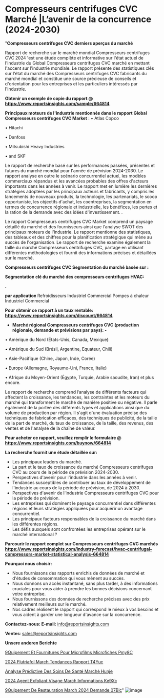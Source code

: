 # Compresseurs centrifuges CVC Marché |L’avenir de la concurrence (2024-2030)

"<strong>Compresseurs centrifuges CVC derniers aperçus du marché</strong>

Rapport de recherche sur le marché mondial Compresseurs centrifuges CVC 2024 'est une étude complète et informative sur l'état actuel de l'industrie du Global Compresseurs centrifuges CVC marché en mettant l'accent sur l'industrie mondiale. Le rapport présente des statistiques clés sur l'état du marché des Compresseurs centrifuges CVC fabricants du marché mondial et constitue une source précieuse de conseils et d'orientation pour les entreprises et les particuliers intéressés par l'industrie.

<strong>Obtenir un exemple de copie du rapport @ <a href=https://www.reportsinsights.com/sample/664814>https://www.reportsinsights.com/sample/664814</a></strong>

<strong>Principaux moteurs de l'industrie mentionnés dans le rapport Global Compresseurs centrifuges CVC Market</strong> :
• Atlas Copco

• Hitachi

• Danfoss

• Mitsubishi Heavy Industries

• and SKF

Le rapport de recherche basé sur les performances passées, présentes et futures du marché mondial pour l'année de prévision 2024-2030. Le rapport analyse en outre le scénario concurrentiel actuel, les modèles commerciaux répandus et les avancées probables des offres d'acteurs importants dans les années à venir. Le rapport met en lumière les dernières stratégies adoptées par les principaux acteurs et fabricants, y compris les lancements de nouveaux produits, la technologie, les partenariats, le scoop opportuniste, les objectifs d'achat, les coentreprises, la segmentation en termes de concurrence régionale et industrielle, les bénéfices, les pertes et la ration de la demande avec des idées d'investissement. .

Le rapport Compresseurs centrifuges CVC Market comprend un paysage détaillé du marché et des fournisseurs ainsi que l'analyse SWOT des principaux moteurs de l'industrie. Le rapport mentionne des statistiques, des tableaux et des chiffres pour la planification stratégique qui mène au succès de l'organisation. Le rapport de recherche examine également la taille du marché Compresseurs centrifuges CVC, partage en utilisant différentes méthodologies et fournit des informations précises et détaillées sur le marché.

<strong>Compresseurs centrifuges CVC Segmentation du marché basée sur :</strong>

<strong> Segmentation clé du marché des compresseurs centrifuges HVAC: </strong>

.

<strong> par application </strong>
Refroidisseurs
Industriel
Commercial
Pompes à chaleur
Industriel
Commercial

<strong>Pour obtenir ce rapport à un taux rentable: <a href=https://www.reportsinsights.com/discount/664814>https://www.reportsinsights.com/discount/664814</a></strong>
<ul>
  <li><strong>Marché régional Compresseurs centrifuges CVC (production régionale, demande et prévisions par pays): -</strong></li>
</ul>
• Amérique du Nord (États-Unis, Canada, Mexique)

• Amérique du Sud (Brésil, Argentine, Equateur, Chili)

• Asie-Pacifique (Chine, Japon, Inde, Corée)

• Europe (Allemagne, Royaume-Uni, France, Italie)

• Afrique du Moyen-Orient (Égypte, Turquie, Arabie saoudite, Iran) et plus encore.

Le rapport de recherche comprend l’analyse de différents facteurs qui affectent la croissance, les tendances, les contraintes et les moteurs du marché qui transforment le marché de manière positive ou négative. Il parle également de la portée des différents types et applications ainsi que du volume de production par région. Il s'agit d'une évaluation précise des techniques de fabrication efficaces, des techniques de publicité, de la taille de la part de marché, du taux de croissance, de la taille, des revenus, des ventes et de l'analyse de la chaîne de valeur.

<strong>Pour acheter ce rapport, veuillez remplir le formulaire @   <a href=https://www.reportsinsights.com/buynow/664814>https://www.reportsinsights.com/buynow/664814</a></strong>

<strong>La recherche fournit une étude détaillée sur:</strong>
<ul>
  <li>Les principaux leaders du marché.</li>
  <li>La part et le taux de croissance du marché Compresseurs centrifuges CVC au cours de la période de prévision 2024-2030.</li>
  <li>Perspectives d'avenir pour l'industrie dans les années à venir.</li>
  <li>Tendances susceptibles de contribuer au taux de développement de l'industrie au cours de la période de prévision, de 2024 à 2030.</li>
  <li>Perspectives d'avenir de l'industrie Compresseurs centrifuges CVC pour la période de prévision.</li>
  <li>Les entreprises qui dominent le paysage concurrentiel dans différentes régions et leurs stratégies appliquées pour acquérir un avantage concurrentiel.</li>
  <li>Les principaux facteurs responsables de la croissance du marché dans les différentes régions.</li>
  <li>Les défis auxquels sont confrontées les entreprises opérant sur le marché international ?</li>
</ul>

<strong>Parcourir le rapport complet sur Compresseurs centrifuges CVC marchés <a href=https://www.reportsinsights.com/industry-forecast/hvac-centrifugal-compressors-market-statistical-analysis-664814>https://www.reportsinsights.com/industry-forecast/hvac-centrifugal-compressors-market-statistical-analysis-664814</a></strong>

<strong>Pourquoi nous choisir:</strong>
<ul>
  <li>Nous fournissons des rapports enrichis de données de marché et d'études de consommation qui vous mènent au succès.</li>
  <li>Nous donnons un accès instantané, sans plus tarder, à des informations cruciales pour vous aider à prendre les bonnes décisions concernant votre entreprise.</li>
  <li>Nous fournissons des données de recherche précises avec des prix relativement meilleurs sur le marché.</li>
  <li>Nos cadres réalisent le rapport qui correspond le mieux à vos besoins et vous aident à garder une longueur d'avance sur la concurrence.</li>
</ul>
<strong>Contactez-nous:
</strong><strong>E-mail:</strong> <a href=mailto:info@reportsinsights.com>info@reportsinsights.com</a>

<strong>Ventes</strong>: <a href=mailto:sales@reportsinsights.com>sales@reportsinsights.com</a>

<strong>Unsere anderen Berichte</strong>

<a href=https://www.linkedin.com/pulse/%C3%A9quipement-et-fournitures-pour-microfilms-microfiches-pmy8c/> 9Quipement Et Fournitures Pour Microfilms Microfiches Pmy8C</a>

<a href=https://www.linkedin.com/pulse/2024-flutriafol-march%C3%A9-tendances-rapport-t4yuc/>2024 Flutriafol March Tendances Rapport T4Yuc</a>

<a href=https://www.linkedin.com/pulse/analyse-prédictive-des-soins-de-santé-marché-hunje/>Analyse Prédictive Des Soins De Santé Marché Hunje</a>

<a href=https://www.linkedin.com/pulse/2024-agent-exfoliant-visage-march%C3%A9-informations-ke9xc/>2024 Agent Exfoliant Visage March Informations Ke9Xc</a>

<a href=https://www.linkedin.com/pulse/%C3%A9quipement-de-restauration-march%C3%A9-2024-demande-07blc/> 9Quipement De Restauration March 2024 Demande 07Blc</a>"
![image](https://github.com/daminid12/RImarketdynamics/assets/158430485/3806edc3-dda0-4260-a239-10621fddc38f)
